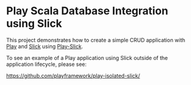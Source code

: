 # Play Scala Database Integration using Slick

This project demonstrates how to create a simple CRUD application with [Play](https://www.playframework.com/) and [Slick](http://slick.lightbend.com/doc/3.1.1/) using [Play-Slick](https://www.playframework.com/documentation/latest/PlaySlick).

To see an example of a Play application using Slick outside of the application lifecycle, please see:

https://github.com/playframework/play-isolated-slick/

